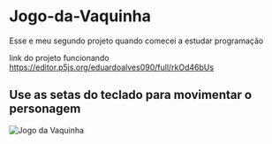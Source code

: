# Jogo-da-Vaquinha
Esse e meu segundo projeto quando comecei a estudar programação

link do projeto funcionando  https://editor.p5js.org/eduardoalves090/full/rkOd46bUs

Use as setas do teclado para movimentar o personagem
---
![Jogo da Vaquinha](https://user-images.githubusercontent.com/86139132/224583286-73f667e4-d583-418a-98c9-431252e7ce8d.gif)

